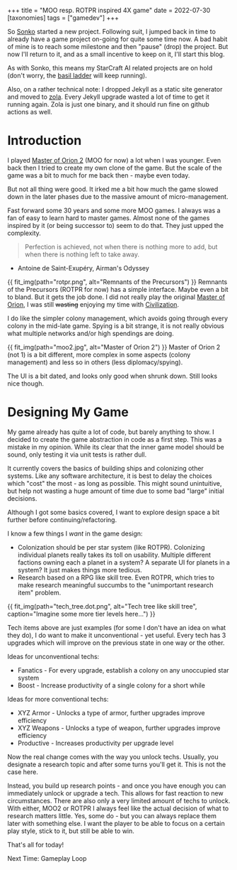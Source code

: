 +++
title = "MOO resp. ROTPR inspired 4X game"
date = 2022-07-30
[taxonomies]
tags = ["gamedev"]
+++

So [Sonko](https://makingcomputerdothings.com/a-new-project-untitled-space-mercenary-game/) started a new project.
Following suit, I jumped back in time to already have a game project on-going for quite some time now.
A bad habit of mine is to reach some milestone and then "pause" (drop) the project.
But now I'll return to it, and as a small incentive to keep on it, I'll start this blog.

As with Sonko, this means my StarCraft AI related projects are on hold (don't worry, the [basil ladder](https://www.basil-ladder.net/) will keep running).

Also, on a rather technical note: I dropped Jekyll as a static site generator and moved to [zola](https://www.getzola.org/). Every Jekyll upgrade wasted a lot of time to get it running again. Zola is just one binary, and it should run fine on github actions as well.

# Introduction
I played [Master of Orion 2](https://en.wikipedia.org/wiki/Master_of_Orion_II%3A_Battle_at_Antares) (MOO for now) a lot when I was younger.
Even back then I tried to create my own clone of the game. 
But the scale of the game was a bit to much for me back then - maybe even today.

But not all thing were good. It irked me a bit how much the game slowed down in the later phases due to the massive amount of micro-management.

Fast forward some 30 years and some more MOO games. I always was a fan of easy to learn hard to master games.
Almost none of the games inspired by it (or being successor to) seem to do that. They just upped the complexity.

> Perfection is achieved, not when there is nothing more to add, but when there is nothing left to take away.
- Antoine de Saint-Exupéry, Airman's Odyssey 

{{ fit_img(path="rotpr.png", alt="Remnants of the Precursors") }}
Remnants of the Precursors (ROTPR for now) has a simple interface. Maybe even a bit to bland. But it gets the job done. I did not really play the original [Master of Orion](https://en.wikipedia.org/wiki/Master_of_Orion), I was still ~~wasting~~ enjoying my time with [Civilization](https://en.wikipedia.org/wiki/Civilization_\(video_game\)).

I do like the simpler colony management, which avoids going through every colony in the mid-late game. Spying is a bit strange, it is not really obvious what multiple networks and/or high spendings are doing.


{{ fit_img(path="moo2.jpg", alt="Master of Orion 2") }}
Master of Orion 2 (not 1) is a bit different, more complex in some aspects (colony management) and less so in others (less diplomacy/spying).

The UI is a bit dated, and looks only good when shrunk down. Still looks nice though.


# Designing My Game
My game already has quite a lot of code, but barely anything to show.
I decided to create the game abstraction in code as a first step. This was a mistake in my opinion. 
While its clear that the inner game model should be sound, only testing it via unit tests is rather dull.

It currently covers the basics of building ships and colonizing other systems.
Like any software architecture, it is best to delay the choices which "cost" the most - as long as possible.
This might sound unintuitive, but help not wasting a huge amount of time due to some bad "large" initial decisions.

Although I got some basics covered, I want to explore design space a bit further before continuing/refactoring.

I know a few things I *want* in the game design:
* Colonization should be per star system (like ROTPR). Colonizing individual planets really takes its toll on usability. Multiple different factions owning each a planet in a system? A separate UI for planets in a system? It just makes things more tedious.
* Research based on a RPG like skill tree. Even ROTPR, which tries to make research meaningful succumbs to the "unimportant research item" problem.

{{ fit_img(path="tech_tree.dot.png", alt="Tech tree like skill tree", caption="Imagine some more tier levels here...") }}

Tech items above are just examples (for some I don't have an idea on what they do), I do want to make it unconventional - yet useful. Every tech has 3 upgrades which will improve on the previous state in one way or the other.

Ideas for unconventional techs:
* Fanatics - For every upgrade, establish a colony on any unoccupied star system
* Boost - Increase productivity of a single colony for a short while

Ideas for more conventional techs:
* XYZ Armor - Unlocks a type of armor, further upgrades improve efficiency
* XYZ Weapons - Unlocks a type of weapon, further upgrades improve efficiency
* Productive - Increases productivity per upgrade level

Now the real change comes with the way you unlock techs. Usually, you designate a research topic and after some turns you'll get it. This is not the case here.

Instead, you build up research points - and once you have enough you can immediately unlock or upgrade a tech.
This allows for fast reaction to new circumstances. There are also only a very limited amount of techs to unlock. With either, MOO2 or ROTPR I always feel like the actual decision of what to research matters little. Yes, some do - but you can always replace them later with something else. I want the player to be able to focus on a certain play style, stick to it, but still be able to win.

That's all for today!

Next Time: Gameplay Loop
